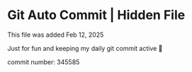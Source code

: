 # Git Auto Commit | Hidden File

This file was added Feb 12, 2025

Just for fun and keeping my daily git commit active 🤪

commit number: 345585
